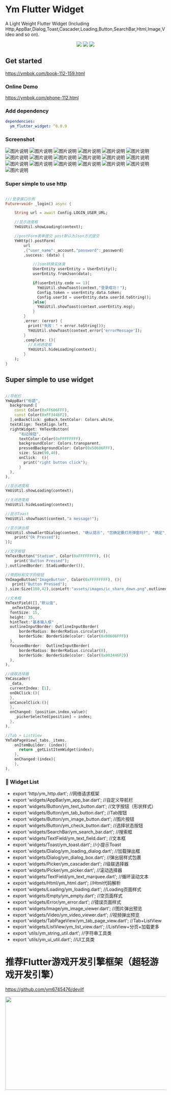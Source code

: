 # Ym Flutter Widget
A Light Weight Flutter Widget
(Including Http,AppBar,Dialog,Toast,Cascader,Loading,Button,SearchBar,Html,Image,Video and so on).


<p align="center" >
    <img src="https://img.shields.io/badge/flutter-2.2.3-green" />
    <img src="https://img.shields.io/badge/ym flutter widget-0.0.9-orange" />
    <img src="https://img.shields.io/badge/dio-4.9.0-blue" />
</p>
  
## Get started

https://ymbok.com/book-112-159.html

### Online Demo

https://ymbok.com/phone-112.html

### Add dependency

```yaml
dependencies:
  ym_flutter_widget: ^0.0.9
```

### Screenshot

![图片说明](https://raw.githubusercontent.com/ym6745476/ym_flutter_widget/master/screenshot/1.png "1.png")
![图片说明](https://raw.githubusercontent.com/ym6745476/ym_flutter_widget/master/screenshot/2.png "2.png")
![图片说明](https://raw.githubusercontent.com/ym6745476/ym_flutter_widget/master/screenshot/3.png "3.png")
![图片说明](https://raw.githubusercontent.com/ym6745476/ym_flutter_widget/master/screenshot/4.png "4.png")
![图片说明](https://raw.githubusercontent.com/ym6745476/ym_flutter_widget/master/screenshot/5.png "5.png")
![图片说明](https://raw.githubusercontent.com/ym6745476/ym_flutter_widget/master/screenshot/6.png "6.png")
![图片说明](https://raw.githubusercontent.com/ym6745476/ym_flutter_widget/master/screenshot/7.png "7.png")
![图片说明](https://raw.githubusercontent.com/ym6745476/ym_flutter_widget/master/screenshot/8.png "8.png")
![图片说明](https://raw.githubusercontent.com/ym6745476/ym_flutter_widget/master/screenshot/9.png "9.png")
![图片说明](https://raw.githubusercontent.com/ym6745476/ym_flutter_widget/master/screenshot/10.png "10.png")
![图片说明](https://raw.githubusercontent.com/ym6745476/ym_flutter_widget/master/screenshot/11.png "11.png")
![图片说明](https://raw.githubusercontent.com/ym6745476/ym_flutter_widget/master/screenshot/12.png "12.png")
![图片说明](https://raw.githubusercontent.com/ym6745476/ym_flutter_widget/master/screenshot/13.png "13.png")
![图片说明](https://raw.githubusercontent.com/ym6745476/ym_flutter_widget/master/screenshot/14.png "14.png")
![图片说明](https://raw.githubusercontent.com/ym6745476/ym_flutter_widget/master/screenshot/15.png "15.png")
![图片说明](https://raw.githubusercontent.com/ym6745476/ym_flutter_widget/master/screenshot/16.png "16.png")
![图片说明](https://raw.githubusercontent.com/ym6745476/ym_flutter_widget/master/screenshot/17.png "17.png")
![图片说明](https://raw.githubusercontent.com/ym6745476/ym_flutter_widget/master/screenshot/18.png "18.png")
![图片说明](https://raw.githubusercontent.com/ym6745476/ym_flutter_widget/master/screenshot/19.png "19.png")

### Super simple to use http

```dart

///登录接口示例
Future<void> _login() async {

    String url = await Config.LOGIN_USER_URL;

    //显示进度框
    YmUiUtil.showLoading(context);

    //postForm表单提交 post默认为Json方式提交
    YmHttp().postForm(
        url
        ,{"user_name":_account,"password":_password}
        ,success: (data) {

            //Json转换实体类
            UserEntity userEntity = UserEntity();
            userEntity.fromJson(data);

            if(userEntity.code == 1){
              YmUiUtil.showToast(context,"登录成功！");
              Config.token = userEntity.data.token;
              Config.userId = userEntity.data.userId.toString();
            }else{
              YmUiUtil.showToast(context,userEntity.msg);
            }
        }
        ,error: (error) {
          print("失败：" + error.toString());
          YmUiUtil.showToast(context,error['errorMessage']);
        }
        ,complete: (){
          //关闭进度框
          YmUiUtil.hideLoading(context);
        }
    );
}
```

## Super simple to use widget

```dart

//导航栏
YmAppBar("标题",
  background:[
    const Color(0xFF606FFF),
    const Color(0xFF3446F2),
  ],onBackClick: goBack,textColor: Colors.white,
  textAlign: TextAlign.left,
  rightWidget: YmTextButton(
      "右边按钮",
      textColor:Color(0xFFFFFFFF),
      backgroundColor: Colors.transparent,
      pressedBackgroundColor: Color(0x50606FFF),
      size: Size(90,40),
      onClick:  (){
        print("right button click");
      }
  ),
),

//显示进度框
YmUiUtil.showLoading(context);

//关闭进度框
YmUiUtil.hideLoading(context);

//显示Toast
YmUiUtil.showToast(context,"a message!");

//显示弹出框
YmUiUtil.showAlertDialog(context, "确认提示", "您确定要打开弹窗吗?", "确定", "取消",onOkPressed: (){
    print("Ok Pressed");
});

//文字按钮
YmTextButton("Stadium", Color(0xFFFFFFFF), (){
    print("Button Pressed");
},outlinedBorder: StadiumBorder()),

//带图标和文字的按钮
YmImageButton("ImageButton", Color(0xFFFFFFFF), (){
   print("Button Pressed");
},size:Size(180,42),iconLeft:"assets/images/ic_share_down.png",outlinedBorder:StadiumBorder()),

//文本框
YmTextField([],"默认值",
  _onTextChange,
  fontSize: 15,
  height: 35,
  hintText:"基本输入框" ,
  outlineInputBorder: OutlineInputBorder(
      borderRadius: BorderRadius.circular(0),
      borderSide: BorderSide(color: Color(0x00606FFF))
  ),
  focusedBorder:  OutlineInputBorder(
      borderRadius: BorderRadius.circular(0),
      borderSide: BorderSide(color: Color(0x003446F2))
  ),
),

//级联选择器
YmCascader(
  _data,
  currentIndex: [1],
  onOkClick:(){
  },
  onCancelClick:(){
  },
  onChanged: (position,index,value){
    _pickerSelected[position] = index;
  },
),

//Tab + ListView
YmTabPageView(_tabs,_items,
    onItemBuilder: (index){
      return _getListItemWidget(index);
    },
    onChanged:(index){
    },
),

```

### 🎉  Widget List

- export 'http/ym_http.dart';                           //网络请求框架
- export 'widgets/AppBar/ym_app_bar.dart';              //自定义导航栏
- export 'widgets/Button/ym_text_button.dart';          //文字按钮（形状样式）
- export 'widgets/Button/ym_tab_button.dart';           //Tab按钮
- export 'widgets/Button/ym_image_button.dart';         //图片按钮
- export 'widgets/Button/ym_check_button.dart';         //选择状态按钮
- export 'widgets/SearchBar/ym_search_bar.dart';        //搜索框
- export 'widgets/TextField/ym_text_field.dart';        //文本框
- export 'widgets/Toast/ym_toast.dart';                 //小提示Toast
- export 'widgets/Dialog/ym_loading_dialog.dart';       //加载弹出框
- export 'widgets/Dialog/ym_dialog_box.dart';           //弹出层样式包裹
- export 'widgets/Picker/ym_cascader.dart';             //级联选择器
- export 'widgets/Picker/ym_picker.dart';               //滚动选择器
- export 'widgets/TextField/ym_text_marquee.dart';      //循环滚动文本
- export 'widgets/Html/ym_html.dart';                   //Html代码解析
- export 'widgets/Loading/ym_loading.dart';             //Loading页面样式
- export 'widgets/Empty/ym_empty.dart';                 //空页面样式
- export 'widgets/Error/ym_error.dart';                 //错误页面样式
- export 'widgets/Image/ym_image_viewer.dart';          //图片弹出预览
- export 'widgets/Video/ym_video_viewer.dart';          //视频弹出预览
- export 'widgets/TabPageView/ym_tab_page_view.dart';   //Tab+ListView
- export 'widgets/ListView/ym_list_view.dart';          //ListView+分页+加载更多
- export 'utils/ym_string_util.dart';                   //字符串工具类
- export 'utils/ym_ui_util.dart';                       //UI工具类

# 推荐Flutter游戏开发引擎框架（超轻游戏开发引擎）
https://github.com/ym6745476/devilf  

<img src="https://raw.githubusercontent.com/ym6745476/devilf/master/screenshot/demo.gif" width="600" height="292"/>